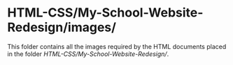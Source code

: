 # HTML-CSS/My-School-Website-Redesign/images/
This folder contains all the images required by the HTML documents placed in the folder *HTML-CSS/My-School-Website-Redesign/*.
